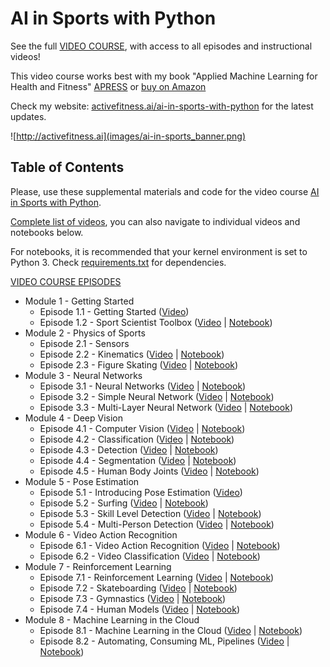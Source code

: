 # AI in Sports with Python

See the full [VIDEO COURSE](http://ai-learning.vhx.tv), with access to all episodes and instructional videos!

This video course works best with my book "Applied Machine Learning for Health and Fitness" [APRESS](https://www.apress.com/us/book/9781484257715) or [buy on Amazon](https://www.amazon.com/Applied-Machine-Learning-Health-Fitness/dp/1484257715)

Check my website: [activefitness.ai/ai-in-sports-with-python](http://activefitness.ai/ai-in-sports-with-python) for the latest updates.


![http://activefitness.ai](images/ai-in-sports_banner.png)

## Table of Contents

Please, use these supplemental materials and code for the video course [AI in Sports with Python](http://ai-learning.vhx.tv). 

[Complete list of videos](https://ai-learning.vhx.tv/products/ai-in-sports-with-python), you can also navigate to individual videos and notebooks below.

For notebooks, it is recommended that your kernel environment is set to Python 3. Check [requirements.txt](requirements.txt) for dependencies.

 [VIDEO COURSE EPISODES](http://ai-learning.vhx.tv)

- Module 1 - Getting Started
    - Episode 1.1 - Getting Started ([Video](https://ai-learning.vhx.tv/packages/ai-in-sports-with-python/videos/ai-in-sports-ep-1-1-introduction))
    - Episode 1.2 - Sport Scientist Toolbox ([Video](https://ai-learning.vhx.tv/packages/ai-in-sports-with-python/videos/episode-10-4-human-models) | [Notebook](1.2_SportScientistToolbox.ipynb))
- Module 2 - Physics of Sports
    - Episode 2.1 - Sensors
    - Episode 2.2 - Kinematics ([Video](https://ai-learning.vhx.tv/packages/ai-in-sports-with-python/videos/episode-2-2-kinematics) | [Notebook](2.2_Kinematics.ipynb))
    - Episode 2.3 - Figure Skating ([Video](https://ai-learning.vhx.tv/packages/ai-in-sports-with-python/videos/episode-2-3-figure-skating) | [Notebook](2.3_FigureSkating.ipynb))
- Module 3 - Neural Networks
    - Episode 3.1 - Neural Networks ([Video](https://ai-learning.vhx.tv/packages/ai-in-sports-with-python/videos/episode-4-1-neural-networks-101) | [Notebook](3.1_NeuralNetworks101.ipynb))
    - Episode 3.2 - Simple Neural Network ([Video](https://ai-learning.vhx.tv/packages/ai-in-sports-with-python/videos/episode-4-2-make-a-simple-neural-net) | [Notebook](3.2_SimpleNeuralNetwork.ipynb))
    - Episode 3.3 - Multi-Layer Neural Network ([Video](https://ai-learning.vhx.tv/packages/ai-in-sports-with-python/videos/amlhf-ch4-3-multilayernetworks) | [Notebook](3.3_Multi-LayerNetworks.ipynb))
- Module 4 - Deep Vision
    - Episode 4.1 - Computer Vision ([Video](https://ai-learning.vhx.tv/packages/ai-in-sports-with-python/videos/amlhf-ch6-1-computervision) | [Notebook](4.1_ComputerVision.ipynb))
    - Episode 4.2 - Classification ([Video](https://ai-learning.vhx.tv/packages/ai-in-sports-with-python/videos/amlhf-ch6-2-classification) | [Notebook](4.2_Classification.ipynb))
    - Episode 4.3 - Detection ([Video](https://ai-learning.vhx.tv/packages/ai-in-sports-with-python/videos/amlhf-ch6-3-detection) | [Notebook](4.3_Detection.ipynb))
    - Episode 4.4 - Segmentation ([Video](https://ai-learning.vhx.tv/packages/ai-in-sports-with-python/videos/amlhf-ch6-4-segmentation) | [Notebook](4.4_Segmentation.ipynb))
    - Episode 4.5 - Human Body Joints ([Video](https://ai-learning.vhx.tv/packages/ai-in-sports-with-python/videos/ai-in-sports-ep-4-5-humanjoints) | [Notebook](4.5_HumanBodyKeypoints.ipynb))
- Module 5 - Pose Estimation
    - Episode 5.1 - Introducing Pose Estimation ([Video](https://ai-learning.vhx.tv/packages/ai-in-sports-with-python/videos/ai-in-sports-ep-5-1-poseestimation))
    - Episode 5.2 - Surfing ([Video](https://ai-learning.vhx.tv/packages/ai-in-sports-with-python/videos/ai-in-sports-ep-5-2-surfing) | [Notebook](5.2_Surfing.ipynb))
    - Episode 5.3 - Skill Level Detection ([Video](https://ai-learning.vhx.tv/packages/ai-in-sports-with-python/videos/ai-in-sports-ep-4-5-humanjoints) | [Notebook](5.3_SkillLevelDetection.ipynb))
    - Episode 5.4 - Multi-Person Detection ([Video](https://ai-learning.vhx.tv/packages/ai-in-sports-with-python/videos/ai-in-sports-ep-5-4-multipersondetection) | [Notebook](5.4_Multi-PersonDetection.ipynb))
- Module 6 - Video Action Recognition 
    - Episode 6.1 - Video Action Recognition ([Video](https://ai-learning.vhx.tv/packages/ai-in-sports-with-python/videos/ai-in-sports-ep-6-1-videoactionrecognition) | [Notebook](6.1_VideoActionRecognition.ipynb))
    - Episode 6.2 - Video Classification ([Video](https://ai-learning.vhx.tv/packages/ai-in-sports-with-python/videos/ai-in-sports-ep-6-2-videoclassification) | [Notebook](6.2_VideoClassification.ipynb))
- Module 7  - Reinforcement Learning
    - Episode 7.1 - Reinforcement Learning ([Video](https://ai-learning.vhx.tv/packages/ai-in-sports-with-python/videos/episode-10-1-reinforcement-learning) | [Notebook](7.1_ReinforcementLearning.ipynb))
    - Episode 7.2 - Skateboarding ([Video](https://ai-learning.vhx.tv/packages/ai-in-sports-with-python/videos/episode-10-2-skateboarding) | [Notebook](7.2_Skateboarding.ipynb))
    - Episode 7.3 - Gymnastics ([Video](https://ai-learning.vhx.tv/packages/ai-in-sports-with-python/videos/episode-10-3-gymnastics) | [Notebook](7.3_Gymnastics.ipynb))
    - Episode 7.4 - Human Models ([Video](https://ai-learning.vhx.tv/packages/ai-in-sports-with-python/videos/episode-10-4-human-models) | [Notebook](7.4_HumanModels.ipynb))
- Module 8 - Machine Learning in the Cloud
    - Episode 8.1 - Machine Learning in the Cloud ([Video](https://ai-learning.vhx.tv/packages/ai-in-sports-with-python/videos/episode-10-4-human-models) | [Notebook](8.1_CloudBasedAI.ipynb))
    - Episode 8.2 - Automating, Consuming ML, Pipelines ([Video](https://ai-learning.vhx.tv/packages/ai-in-sports-with-python/videos/episode-10-4-human-models) | [Notebook](8.2_MLAutomation.ipynb))
